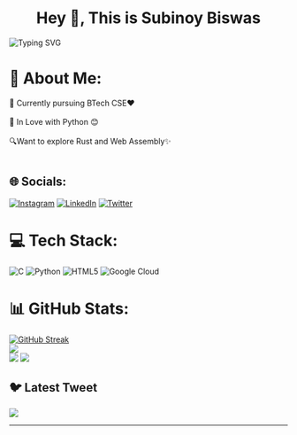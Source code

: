 <h1 align="center">Hey 👋, This is Subinoy Biswas </h1>

![Typing SVG](https://readme-typing-svg.demolab.com?font=&pause=1000&center=true&vCenter=true&width=435&lines=Tech+Enthusiast+and+Science+Lover+!;Building+DevDotCom)


# 💫 About Me:
🔭 Currently pursuing BTech CSE❤️<br><br>🌱 In Love with Python 😊<br><br>🔍Want to explore Rust and Web Assembly✨<br><br>


## 🌐 Socials:
[![Instagram](https://img.shields.io/badge/Instagram-%23E4405F.svg?logo=Instagram&logoColor=white)](https://instagram.com/biswas.subinoy) [![LinkedIn](https://img.shields.io/badge/LinkedIn-%230077B5.svg?logo=linkedin&logoColor=white)](https://linkedin.com/in/heysubinoy) [![Twitter](https://img.shields.io/badge/Twitter-%231DA1F2.svg?logo=Twitter&logoColor=white)](https://twitter.com/modernlyindian) 

# 💻 Tech Stack:
![C](https://img.shields.io/badge/c-%2300599C.svg?style=for-the-badge&logo=c&logoColor=white) ![Python](https://img.shields.io/badge/python-3670A0?style=for-the-badge&logo=python&logoColor=ffdd54) ![HTML5](https://img.shields.io/badge/html5-%23E34F26.svg?style=for-the-badge&logo=html5&logoColor=white) ![Google Cloud](https://img.shields.io/badge/Google%20Cloud-%234285F4.svg?style=for-the-badge&logo=google-cloud&logoColor=white) 
# 📊 GitHub Stats:
[![GitHub Streak](https://streak-stats.demolab.com?user=subinoybiswas&theme=dark&hide_border=true&border_radius=0)](https://git.io/streak-stats)<br/>
![](http://github-profile-summary-cards.vercel.app/api/cards/profile-details?username=subinoybiswas&theme=github_dark)<br/>
![](http://github-profile-summary-cards.vercel.app/api/cards/stats?username=subinoybiswas&theme=github_dark)
![](http://github-profile-summary-cards.vercel.app/api/cards/productive-time?username=subinoybiswas&theme=github_dark&utcOffset=8)

## 🐦 Latest Tweet
[![](https://gtce.itsvg.in/api?username=modernlyindian)](https://github.com/VishwaGauravIn/github-twitter-card-embed)

---


